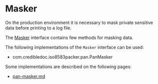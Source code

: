 # Masker

On the production environment it is necessary to mask private sensitive data before printing to a log file.

The [Masker](https://github.com/credibledoc/credible-doc/blob/master/iso-8583-packer/src/main/java/com/credibledoc/iso8583packer/masking/Masker.java) interface contains few methods for masking data.

The following implementations of the `Masker` interface can be used:
* com.credibledoc.iso8583packer.pan.PanMasker


Some implementations are described on the following pages:
* [pan-masker.md](../pan/pan-masker.md)
